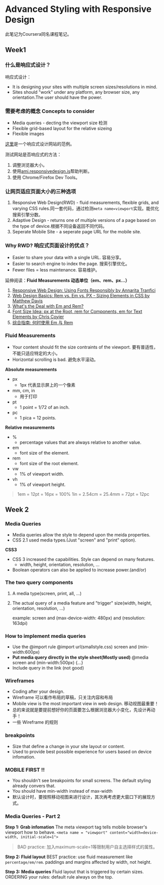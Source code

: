 # Advanced Styling with Responsive Design
此笔记为Coursera同名课程笔记。

## Week1

### 什么是响应式设计？
响应式设计：
 - It is designing your sites with multiple screen sizes/resolutions in mind.
 - Sites should "work" under any platform, any browser size, any orientation.The user should have the power.

 ### 需要考虑的概念 Concepts to consider
 - Media queries - decting the viewport size 检测
 - Flexible grid-based layout for the relative sizeing
 - Flexible images

 [这里](https://mediaqueri.es/)是一个响应式设计网站的范例。

 测试网站是否响应式的方法：
 1. 调整浏览器大小。
 2. 使用[ami.responsivedesign.is](http://ami.responsivedesign.is/)帮助判断。
 3. 使用 Chrome/Firefox Dev Tools。

### 让网页适应页面大小的三种选项
1. Responsive Web Design(RWD) - fluid measurements, flexible grids, and varying CSS rules.同一套代码，通过检测`meta name=viewport`实现。能优化搜索引擎分数。
2. Adaptive Design - returns one of multiple versions of a page based on the type of device.根据不同设备返回不同代码。
3. Seperate Mobile Site - a seperate page URL for the mobile site.

### Why RWD? 响应式页面设计的优点？
 - Easier to share your data with a single URL. 容易分享。
 - Easier to search engine to index the page. 搜索引擎优化。
 - Fewer files = less maintenance. 容易维护。

延伸阅读：**Fluid Measurements 动态单位（em、rem、px...）**
1. [Responsive Web Design: Using Fonts Responsibly by Annarita Tranfici](http://www.sitepoint.com/understanding-responsive-web-design-how-to-manage-fonts/)
2. [Web Design Basics: Rem vs. Em vs. PX - Sizing Elements in CSS by Matthew Davis](https://www.futurehosting.com/blog/web-design-basics-rem-vs-em-vs-px-sizing-elements-in-css/)
3. [What's the Deal with Em and Rem?]( https://codemyviews.com/blog/whats-the-deal-with-em-and-rem)
4. [Font Size Idea: px at the Root, rem for Components, em for Text Elements by Chris Coyier](https://css-tricks.com/rems-ems/ )
5. [综合指南: 何时使用 Em 与 Rem](https://webdesign.tutsplus.com/zh-hans/tutorials/comprehensive-guide-when-to-use-em-vs-rem--cms-23984)

### Fluid Measurements
 - Your content should fit the size contraints of the viewport. 要有普适性，不能只适应特定的大小。
 - Horizontal scrolling is bad. 避免水平滚动。

**Absolute measurements**
 - px
     - 1px 代表显示屏上的一个像素
 - mm, cm, in
     - 用于打印
 - pt
     - 1 point = 1/72 of an inch.
 - pc
     - 1 pica = 12 points.

**Relative measurements**
 - %
     - percentage values that are always relative to another value.
 - em
     - font size of the element.
 - rem
     - font size of the root element.
 - vw
     - 1% of viewport width.
 - vh
     - 1% of viewport height.

> 1em = 12pt = 16px = 100%
1in = 2.54cm = 25.4mm = 72pt = 12pc

## Week 2

### Media Queries

 - Media queries allow the style to depend upon the meida properties.
 - CSS 2.1 used media types.(Just "screen" and "print" option).

**CSS3**

 - CSS 3 increased the capabilities. Style can depend on many features.
     - width, height, orientation, resolution, ...
 - Boolean operators can also be applied to increase power.(and/or)

### The two query components
 1. A media type(screen, print, all, ...)
 2. The actual query of a media feature and "trigger" size(width, height, orientation, resolution, ...)

    example:
    screen and (max-device-width: 480px) and (resolution: 163dpi)

### How to implement media queries

 - Use the @import rule
    @import url(smallstyle.css) screen and (min-width:600px)
 - **Put media query directly in the style sheet(Mostly used)**
    @media screen and (min-width:500px) {...}
 - Include query in the link (not good)
    <link rel = "stylesheet" media="screen and (min-wdith:400px)">

### Wireframes

 - Coding after your design.
 - Wireframe 可以看作布局的草稿，只关注内容和布局
 - Mobile view is the most important view in web design. 移动视图最重要！
 - 总的来说就是要提前想好你的页面要怎么根据浏览器大小变化，先设计再动手！
 - 一些 Wireframe 的规则

### breakpoints

 - Size that define a change in your site layout or content.
 - Used to provide best possible experience for users based on device infomation.

### MOBILE FIRST !!

 - You shouldn't see breakpoints for small screens. The default styling already convers that.
 - You should have min-width instead of max-width
 - 默认设计时，要按照移动视图来进行设计，其次再考虑更大窗口下的展现方式。

 ### Media Queries - Part 2

 **Step 1: Grab infomation**
 The meta viewport tag tells mobile browser's viewport how to behave.
 `<meta name = "viewport" content="width=device-width, initial-scale=1">`
 > BAD practice: 加入maximum-scale=1等限制用户自主选择样式的属性。

 **Step 2: Fluid layout**
 BEST practice: use fluid measurement like `percentage/em/rem`.
 paddings and margins affected by width, not height. 

**Step 3: Media queries**
 Fluid layout that is triggered by certain sizes.
 ORDERING your rules: default rule always on the top.